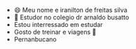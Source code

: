 - 😄 Meu nome e iranilton de freitas silva
- 👀 Estudor no colegio dr arnaldo busatto
- Estou interressado em estudar
- Gosto de treinar e viagens 🌱
- Pernanbucano
